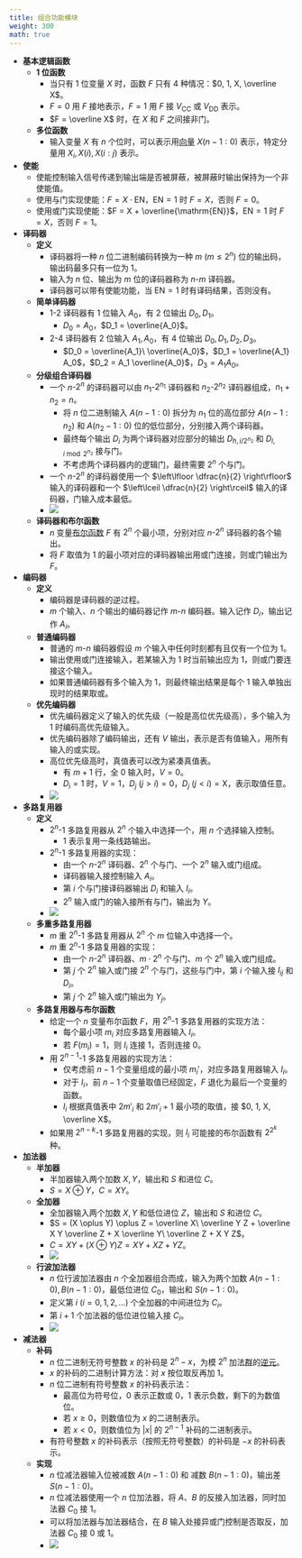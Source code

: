 ```yaml
---
title: 组合功能模块
weight: 300
math: true
---
```


- **基本逻辑函数**
    - **1 位函数**
        - 当只有 $1$ 位变量 $X$ 时，函数 $F$ 只有 $4$ 种情况：$0, 1, X, \overline X$。
        - $F = 0$ 用 $F$ 接地表示，$F = 1$ 用 $F$ 接 $V_{\mathrm{CC}}$ 或 $V_{\mathrm{DD}}$ 表示。
        - $F = \overline X$ 时，在 $X$ 和 $F$ 之间接非门。
    - **多位函数**
        - 输入变量 $X$ 有 $n$ 个位时，可以表示用[向量](/notes/docs/mathematics/linear-algebra/vector) $X(n - 1:0)$ 表示，特定分量用 $X_i, X(i), X(i:j)$ 表示。
- **使能**
    - 使能控制输入信号传递到输出端是否被屏蔽，被屏蔽时输出保持为一个非使能值。
    - 使用与门实现使能：$F = X \cdot \mathrm{EN}$，$\mathrm{EN} = 1$ 时 $F = X$，否则 $F = 0$。
    - 使用或门实现使能：$F = X + \overline{\mathrm{EN}}$，$\mathrm{EN} = 1$ 时 $F = X$，否则 $F = 1$。
- **译码器**
    - **定义**
        - 译码器将一种 $n$ 位二进制编码转换为一种 $m\ (m \le 2^n)$ 位的输出码，输出码最多只有一位为 $1$。
        - 输入为 $n$ 位、输出为 $m$ 位的译码器称为 $n$-$m$ 译码器。
        - 译码器可以带有使能功能，当 $\mathrm{EN} = 1$ 时有译码结果，否则没有。
    - **简单译码器**
        - 1-2 译码器有 $1$ 位输入 $A_0$，有 $2$ 位输出 $D_0, D_1$。
            - $D_0 = A_0$，$D_1 = \overline{A_0}$。
        - 2-4 译码器有 $2$ 位输入 $A_1, A_0$，有 $4$ 位输出 $D_0, D_1, D_2, D_3$。
            - $D_0 = \overline{A_1}\ \overline{A_0}$，$D_1 = \overline{A_1} A_0$，$D_2 = A_1 \overline{A_0}$，$D_3 = A_1 A_0$。
    - **分级组合译码器**
	    - 一个 $n$-$2^n$ 的译码器可以由 $n_1$-$2^{n_1}$ 译码器和 $n_2$-$2^{n_2}$ 译码器组成，$n_1 + n_2 = n$。
		    - 将 $n$ 位二进制输入 $A(n - 1:0)$ 拆分为 $n_1$ 位的高位部分 $A(n - 1:n_2)$ 和 $A(n_2 - 1:0)$ 位的低位部分，分别接入两个译码器。
		    - 最终每个输出 $D_i$ 为两个译码器对应部分的输出 $D_{h,i / 2^{n_2}}$ 和 $D_{l, i \bmod 2^{n_2}}$ 接与门。
		    - 不考虑两个译码器内的逻辑门，最终需要 $2^n$ 个与门。
	    - 一个 $n$-$2^n$ 的译码器使用一个 $\left\lfloor \dfrac{n}{2} \right\rfloor$ 输入的译码器和一个 $\left\lceil \dfrac{n}{2} \right\rceil$ 输入的译码器，门输入成本最低。
        - ![](/images/by-name/combinational-module/layered-decoder.jpg)
    - **译码器和布尔函数**
    	- $n$ 变量[布尔函数](/notes/docs/computer-science/digital-logic/combinational-logic-circuit#agoh98) $F$ 有 $2^n$ 个最小项，分别对应 $n$-$2^n$ 译码器的各个输出。
    	- 将 $F$ 取值为 $1$ 的最小项对应的译码器输出用或门连接，则或门输出为 $F$。
- **编码器**
	- **定义**
		- 编码器是译码器的逆过程。
		- $m$ 个输入、$n$ 个输出的编码器记作 $m$-$n$ 编码器。输入记作 $D_i$，输出记作 $A_i$。
	- **普通编码器**
		- 普通的 $m$-$n$ 编码器假设 $m$ 个输入中任何时刻都有且仅有一个位为 $1$。
		- 输出使用或门连接输入，若某输入为 $1$ 时当前输出应为 $1$，则或门要连接这个输入。
		- 如果普通编码器有多个输入为 $1$，则最终输出结果是每个 $1$ 输入单独出现时的结果取或。
	- **优先编码器**
		- 优先编码器定义了输入的优先级（一般是高位优先级高），多个输入为 $1$ 时编码高优先级输入。
		- 优先编码器除了编码输出，还有 $V$ 输出，表示是否有值输入，用所有输入的或实现。
		- 高位优先级高时，真值表可以改为紧凑真值表。
			- 有 $m + 1$ 行，全 $0$ 输入时，$V = 0$。
			- $D_i = 1$ 时，$V = 1$，$D_j\ (j > i) = 0$，$D_j\ (j < i) = \mathrm{X}$，表示取值任意。
        - ![](/images/by-name/combinational-module/compact-truth-table.jpg)
- **多路复用器**
    - **定义**
        - $2^n$-$1$ 多路复用器从 $2^n$ 个输入中选择一个，用 $n$ 个选择输入控制。
            - $1$ 表示复用一条线路输出。
        - $2^n$-$1$ 多路复用器的实现：
            - 由一个 $n$-$2^n$ 译码器、$2^n$ 个与门、一个 $2^n$ 输入或门组成。
            - 译码器输入接控制输入 $A_i$。
            - 第 $i$ 个与门接译码器输出 $D_i$ 和输入 $I_i$。
            - $2^n$ 输入或门的输入接所有与门，输出为 $Y$。
        - ![](/images/by-name/combinational-module/mux.jpg)
    - **多重多路复用器**
        - $m$ 重 $2^n$-$1$ 多路复用器从 $2^n$ 个 $m$ 位输入中选择一个。
        - $m$ 重 $2^n$-$1$ 多路复用器的实现：
            - 由一个 $n$-$2^n$ 译码器、$m \cdot 2^n$ 个与门、$m$ 个 $2^n$ 输入或门组成。
            - 第 $j$ 个 $2^n$ 输入或门接 $2^n$ 个与门，这些与门中，第 $i$ 个输入接 $I_{ij}$ 和 $D_i$。
            - 第 $j$ 个 $2^n$ 输入或门输出为 $Y_j$。
    - **多路复用器与布尔函数**
        - 给定一个 $n$ 变量布尔函数 $F$，用 $2^n$-$1$ 多路复用器的实现方法：
            - 每个最小项 $m_i$ 对应多路复用器输入 $I_i$。
            - 若 $F(m_i) = 1$，则 $I_i$ 连接 $1$，否则连接 $0$。
        - 用 $2^{n - 1}$-$1$ 多路复用器的实现方法：
            - 仅考虑前 $n - 1$ 个变量组成的最小项 $m_i'$，对应多路复用器输入 $I_i$。
            - 对于 $I_i$，前 $n - 1$ 个变量取值已经固定，$F$ 退化为最后一个变量的函数。
            - $I_i$ 根据真值表中 $2 m'_i$ 和 $2 m'_i + 1$ 最小项的取值，接 $0, 1, X, \overline X$。
        - 如果用 $2^{n - k}$-$1$ 多路复用器的实现，则 $I_i$ 可能接的布尔函数有 $2^{2^k}$ 种。
- **加法器**
    - **半加器**
        - 半加器输入两个加数 $X,Y$，输出和 $S$ 和进位 $C$。
        - $S = X \oplus Y$，$C = XY$。
    - **全加器**
        - 全加器输入两个加数 $X,Y$ 和低位进位 $Z$，输出和 $S$ 和进位 $C$。
        - $S = (X \oplus Y) \oplus Z = \overline X\  \overline Y Z + \overline X Y \overline Z + X \overline Y\ \overline Z + X Y Z$。
        - $C = X Y + (X \oplus Y) Z = X Y + X Z + Y Z$。
        - ![](/images/by-name/combinational-module/full-adder.jpg)
    - **行波加法器**
        - $n$ 位行波加法器由 $n$ 个全加器组合而成，输入为两个加数 $A(n - 1:0), B(n - 1:0)$，最低位进位 $C_0$，输出和 $S(n - 1:0)$。
        - 定义第 $i\ (i = 0, 1,2,\dots)$ 个全加器的中间进位为 $C_i$。
        - 第 $i + 1$ 个加法器的低位进位输入接 $C_i$。
        - ![](/images/by-name/combinational-module/adder.jpg)
- **减法器**
    - **补码**
        - $n$ 位二进制无符号整数 $x$ 的补码是 $2^n - x$，为模 $2^n$ 加法[群](/notes/docs/mathematics/discrete-mathematics/group)的[逆元](/notes/docs/mathematics/discrete-mathematics/algebraic-system#opv12f)。
        - $x$ 的补码的二进制计算方法：对 $x$ 按位取反再加 $1$。
        - $n$ 位二进制有符号整数 $x$ 的补码表示法：
            - 最高位为符号位，$0$ 表示正数或 $0$，$1$ 表示负数，剩下的为数值位。
            - 若 $x \ge 0$，则数值位为 $x$ 的二进制表示。
            - 若 $x < 0$，则数值位为 $|x|$ 的 $2^{n - 1}$ 补码的二进制表示。
        - 有符号整数 $x$ 的补码表示（按照无符号整数）的补码是 $-x$ 的补码表示。
    - **实现**
        - $n$ 位减法器输入位被减数 $A(n - 1:0)$ 和 减数 $B(n - 1:0)$，输出差 $S(n - 1:0)$。
        - $n$ 位减法器使用一个 $n$ 位加法器，将 $A$、$B$ 的反接入加法器，同时加法器 $C_0$ 接 $1$。
        - 可以将加法器与加法器结合，在 $B$ 输入处接异或门控制是否取反，加法器 $C_0$ 接 $0$ 或 $1$。
        - ![](/images/by-name/combinational-module/combined-adder.jpg)
